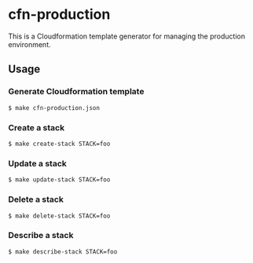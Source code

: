 cfn-production
==============

This is a Cloudformation template generator for managing the production environment.

Usage
-----

### Generate Cloudformation template

```
$ make cfn-production.json
```

### Create a stack

```
$ make create-stack STACK=foo
```

### Update a stack

```
$ make update-stack STACK=foo
```

### Delete a stack

```
$ make delete-stack STACK=foo
```

### Describe a stack

```
$ make describe-stack STACK=foo
```
